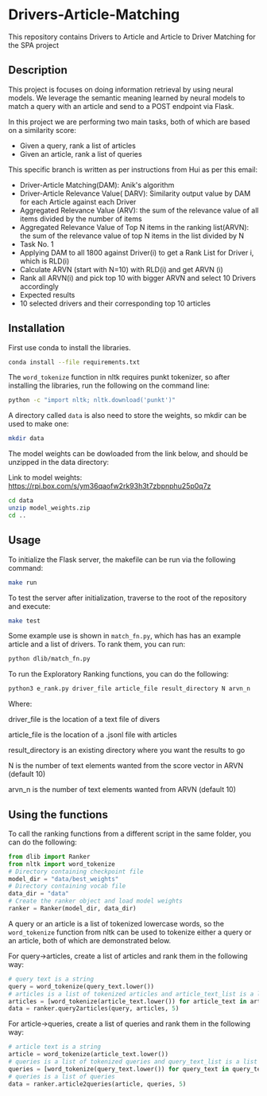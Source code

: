 # Drivers-Article-Matching
This repository contains Drivers to Article and Article to Driver Matching for the SPA project

## Description
This project is focuses on doing information retrieval by using neural models. 
We leverage the semantic meaning learned by neural models to match a query with an article and send to a POST endpoint via Flask.

In this project we are performing two main tasks, both of which are based on a similarity score: 
- Given a query, rank a list of articles
- Given an article, rank a list of queries  

This specific branch is written as per instructions from Hui as per this email:

- Driver-Article Matching(DAM): Anik's algorithm
- Driver-Article Relevance Value( DARV): Similarity output value by DAM for each Article against each Driver
- Aggregated Relevance Value (ARV): the sum of the relevance value of all items divided by the number of items
- Aggregated Relevance Value of Top N items in the ranking list(ARVN): the sum of the relevance value of top N items in the list divided by N
- Task No. 1
- Applying DAM to all 1800 against Driver(i) to get a Rank List for Driver i, which is RLD(i)
- Calculate ARVN (start with N=10) with RLD(i) and get ARVN (i)
- Rank all ARVN(i) and pick top 10 with bigger ARVN and select 10 Drivers accordingly
- Expected results
- 10 selected drivers and their corresponding top 10 articles

## Installation
First use conda to install the libraries.
```bash
conda install --file requirements.txt
```

The `word_tokenize` function in nltk requires punkt tokenizer, so after installing the libraries, run the following on the command line:
```bash
python -c "import nltk; nltk.download('punkt')"
```

A directory called `data` is also need to store the weights, so mkdir can be used to make one:
```bash
mkdir data
```
The model weights can be dowloaded from the link below, and should be unzipped in the data directory:

Link to model weights: https://rpi.box.com/s/ym36qaofw2rk93h3t7zbpnphu25p0q7z

```bash
cd data
unzip model_weights.zip
cd ..
```

## Usage
To initialize the Flask server, the makefile can be run via the following command:
```bash
make run
```

To test the server after initialization, traverse to the root of the repository and execute:

```bash
make test
```

Some example use is shown in `match_fn.py`, which has has an example article and a list of drivers.
To rank them, you can run:
```bash
python dlib/match_fn.py
```

To run the Exploratory Ranking functions, you can do the following:
```python
python3 e_rank.py driver_file article_file result_directory N arvn_n
```
Where:

driver_file is the location of a text file of divers

article_file is the location of a .jsonl file with articles

result_directory is an existing directory where you want the results to go

N is the number of text elements wanted from the score vector in ARVN (default 10) 

arvn_n is the number of text elements wanted from ARVN (default 10)


## Using the functions
To call the ranking functions from a different script in the same folder, you can do the following:
```python
from dlib import Ranker
from nltk import word_tokenize
# Directory containing checkpoint file
model_dir = "data/best_weights"
# Directory containing vocab file
data_dir = "data"
# Create the ranker object and load model weights
ranker = Ranker(model_dir, data_dir)
```

A query or an article is a list of tokenized lowercase words, so the `word_tokenize` function from nltk can be used to tokenize either a query or an article, both of which are demonstrated below.

For query->articles, create a list of articles and rank them in the following way:
```python
# query text is a string
query = word_tokenize(query_text.lower())
# articles is a list of tokenized articles and article_text_list is a list of article texts
articles = [word_tokenize(article_text.lower()) for article_text in article_text_list]
data = ranker.query2articles(query, articles, 5)
```

For article->queries, create a list of queries and rank them in the following way:
```python
# article text is a string
article = word_tokenize(article_text.lower())
# queries is a list of tokenized queries and query_text_list is a list of query texts
queries = [word_tokenize(query_text.lower()) for query_text in query_text_list]
# queries is a list of queries
data = ranker.article2queries(article, queries, 5)
```
